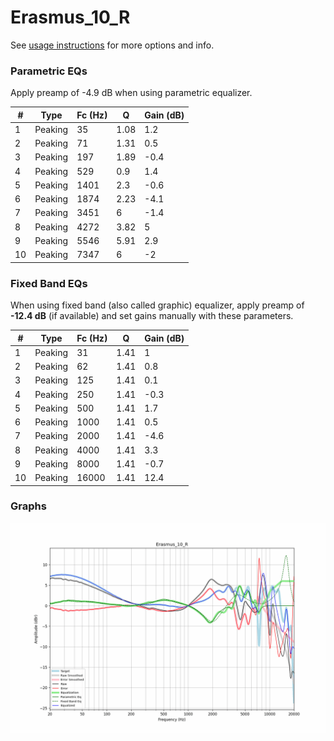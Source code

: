 # Erasmus_10_R
See [usage instructions](https://github.com/jaakkopasanen/AutoEq#usage) for more options and info.

### Parametric EQs
Apply preamp of -4.9 dB when using parametric equalizer.

|   # | Type    |   Fc (Hz) |    Q |   Gain (dB) |
|-----|---------|-----------|------|-------------|
|   1 | Peaking |        35 | 1.08 |         1.2 |
|   2 | Peaking |        71 | 1.31 |         0.5 |
|   3 | Peaking |       197 | 1.89 |        -0.4 |
|   4 | Peaking |       529 | 0.9  |         1.4 |
|   5 | Peaking |      1401 | 2.3  |        -0.6 |
|   6 | Peaking |      1874 | 2.23 |        -4.1 |
|   7 | Peaking |      3451 | 6    |        -1.4 |
|   8 | Peaking |      4272 | 3.82 |         5   |
|   9 | Peaking |      5546 | 5.91 |         2.9 |
|  10 | Peaking |      7347 | 6    |        -2   |

### Fixed Band EQs
When using fixed band (also called graphic) equalizer, apply preamp of **-12.4 dB** (if available) and set gains manually with these parameters.

|   # | Type    |   Fc (Hz) |    Q |   Gain (dB) |
|-----|---------|-----------|------|-------------|
|   1 | Peaking |        31 | 1.41 |         1   |
|   2 | Peaking |        62 | 1.41 |         0.8 |
|   3 | Peaking |       125 | 1.41 |         0.1 |
|   4 | Peaking |       250 | 1.41 |        -0.3 |
|   5 | Peaking |       500 | 1.41 |         1.7 |
|   6 | Peaking |      1000 | 1.41 |         0.5 |
|   7 | Peaking |      2000 | 1.41 |        -4.6 |
|   8 | Peaking |      4000 | 1.41 |         3.3 |
|   9 | Peaking |      8000 | 1.41 |        -0.7 |
|  10 | Peaking |     16000 | 1.41 |        12.4 |

### Graphs
![](./Erasmus_10_R.png)
